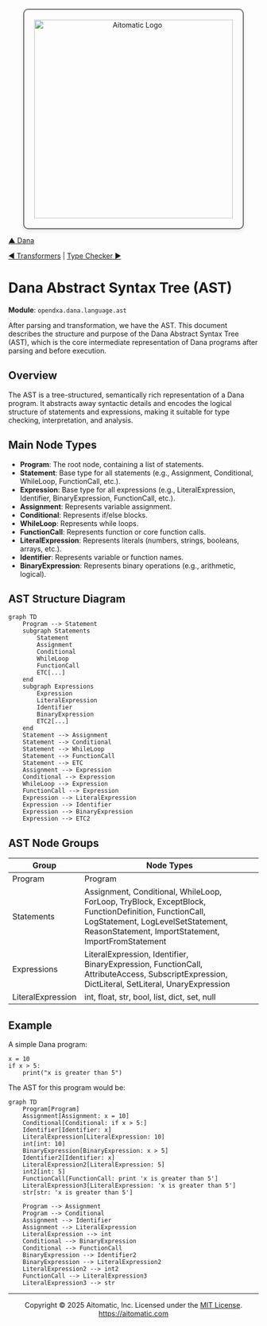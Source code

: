 <p align="center">
  <img src="https://cdn.prod.website-files.com/62a10970901ba826988ed5aa/62d942adcae82825089dabdb_aitomatic-logo-black.png" alt="Aitomatic Logo" width="400" style="border: 2px solid #666; border-radius: 10px; padding: 20px; box-shadow: 0 4px 8px rgba(0,0,0,0.1);"/>
</p>

[▲ Dana](./dana.md) 

[◀ Transformers](./transformers.md) | [Type Checker ▶︎](./type_checker.md)

# Dana Abstract Syntax Tree (AST)

**Module**: `opendxa.dana.language.ast`

After parsing and transformation, we have the AST. This document describes the structure and purpose of the Dana Abstract Syntax Tree (AST), which is the core intermediate representation of Dana programs after parsing and before execution.

## Overview

The AST is a tree-structured, semantically rich representation of a Dana program. It abstracts away syntactic details and encodes the logical structure of statements and expressions, making it suitable for type checking, interpretation, and analysis.

## Main Node Types

- **Program**: The root node, containing a list of statements.
- **Statement**: Base type for all statements (e.g., Assignment, Conditional, WhileLoop, FunctionCall, etc.).
- **Expression**: Base type for all expressions (e.g., LiteralExpression, Identifier, BinaryExpression, FunctionCall, etc.).
- **Assignment**: Represents variable assignment.
- **Conditional**: Represents if/else blocks.
- **WhileLoop**: Represents while loops.
- **FunctionCall**: Represents function or core function calls.
- **LiteralExpression**: Represents literals (numbers, strings, booleans, arrays, etc.).
- **Identifier**: Represents variable or function names.
- **BinaryExpression**: Represents binary operations (e.g., arithmetic, logical).

## AST Structure Diagram

```mermaid
graph TD
    Program --> Statement
    subgraph Statements
        Statement
        Assignment
        Conditional
        WhileLoop
        FunctionCall
        ETC[...]
    end
    subgraph Expressions
        Expression
        LiteralExpression
        Identifier
        BinaryExpression
        ETC2[...]
    end
    Statement --> Assignment
    Statement --> Conditional
    Statement --> WhileLoop
    Statement --> FunctionCall
    Statement --> ETC
    Assignment --> Expression
    Conditional --> Expression
    WhileLoop --> Expression
    FunctionCall --> Expression
    Expression --> LiteralExpression
    Expression --> Identifier
    Expression --> BinaryExpression
    Expression --> ETC2
```

## AST Node Groups

| Group       | Node Types                                                                 |
|-------------|----------------------------------------------------------------------------|
| Program     | Program                                                                    |
| Statements  | Assignment, Conditional, WhileLoop, ForLoop, TryBlock, ExceptBlock, FunctionDefinition, FunctionCall, LogStatement, LogLevelSetStatement, ReasonStatement, ImportStatement, ImportFromStatement |
| Expressions | LiteralExpression, Identifier, BinaryExpression, FunctionCall, AttributeAccess, SubscriptExpression, DictLiteral, SetLiteral, UnaryExpression |
| LiteralExpression | int, float, str, bool, list, dict, set, null |

## Example

A simple Dana program:

```dana
x = 10
if x > 5:
    print("x is greater than 5")
```

The AST for this program would be:

```mermaid
graph TD
    Program[Program]
    Assignment[Assignment: x = 10]
    Conditional[Conditional: if x > 5:]
    Identifier[Identifier: x]
    LiteralExpression[LiteralExpression: 10]
    int[int: 10]
    BinaryExpression[BinaryExpression: x > 5]
    Identifier2[Identifier: x]
    LiteralExpression2[LiteralExpression: 5]
    int2[int: 5]
    FunctionCall[FunctionCall: print 'x is greater than 5']
    LiteralExpression3[LiteralExpression: 'x is greater than 5']
    str[str: 'x is greater than 5']

    Program --> Assignment
    Program --> Conditional
    Assignment --> Identifier
    Assignment --> LiteralExpression
    LiteralExpression --> int
    Conditional --> BinaryExpression
    Conditional --> FunctionCall
    BinaryExpression --> Identifier2
    BinaryExpression --> LiteralExpression2
    LiteralExpression2 --> int2
    FunctionCall --> LiteralExpression3
    LiteralExpression3 --> str
```

---
<p align="center">
Copyright © 2025 Aitomatic, Inc. Licensed under the <a href="../LICENSE.md">MIT License</a>.<br/>
<a href="https://aitomatic.com">https://aitomatic.com</a>
</p> 